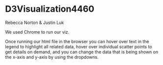 D3Visualization4460
===================

Rebecca Norton & Justin Luk

We used Chrome to run our viz. 

Once running our html file in the browser you can hover over text in the legend to highlight all related data, hover over individual scatter points to get details on demand, and you can change the data that is being shown on the x-axis and y-axis by using the dropdowns.  
